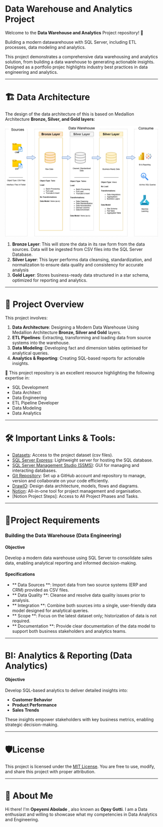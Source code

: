 # **Data Warehouse and Analytics Project**
Welcome to the **Data Warehouse and Analytics** Project repository! 🚀


Building a modern datawarehouse with SQL Server, including ETL processes, data modeling and analytics.

This project demonstrates a comprehensive data warehousing and analytics solution, from building a data warehouse to generating actionable insights. Designed as a portfolio projec
highlights industry best practices in data engineering and analytics.

---

# 🏗️ Data Architecture
The design of the data architecture of this is based on Medallion Architecture **Bronze, Silver, and Gold layers**:

![Data Architecture](https://github.com/OpsyGotti/sql-data-warehouse-project/blob/main/docs/images/Data_Architecture.drawio.png)

1. **Bronze Layer**: This will store the data in its raw form from the data sources. Data will be ingested from CSV files into the SQL Server Database.
2. **Silver Layer**: This layer performs data cleansing, standardization, and normalization to ensure data quality and consistency for accurate analysis
3. **Gold Layer**: Stores business-ready data structured in a star schema, optimized for reporting and analytics.
---

# 📖 Project Overview
This project involves:
1. **Data Architecture**: Designing a Modern Data Warehouse Using Medallion Architecture **Bronze, Silver and Gold** layers.
2. **ETL Pipelines**: Extracting, transforming and loading data from source systems into the warehouse.
3. **Data Modeling**: Developing fact and dimension tables optimised for analytical queries.
4. **Analytics & Reporting**: Creating SQL-based reports for actionable insights.

🎯 This project repository is an excellent resource highlighting the following expertise in:
- SQL Development
- Data Architect
- Data Engineering
- ETL Pipeline Developer
- Data Modeling
- Data Analytics
---

# 🛠️ Important Links & Tools:


- [Datasets](https://github.com/OpsyGotti/sql-data-warehouse-project/tree/main/datasets): Access to the project dataset (csv files).
- [SQL Server Express](https://www.microsoft.com/en-us/sql-server/sql-server-downloads): Lightweight server for hosting the SQL database.
- [SQL Server Management Studio (SSMS)](https://learn.microsoft.com/en-us/ssms/download-sql-server-management-studio-ssms?view=sql-server-ver16): GUI for managing and interacting databases.
- [Git Repository](https://github.com): Set up a GitHub account and repository to manage, version and collaborate on your code efficiently.
- [DrawIO](draw.io): Design data architecture, models, flows and diagrams.
- [Notion](https://www.notion.so/): All-in-one tool for project management and organisation.
- [Notion Project Steps]: Access to All Project Phases and Tasks.

---

# 🚀Project Requirements

### Building the Data Warehouse (Data Engineering)

#### Objective
Develop a modern data warehouse using SQL Server to consolidate sales data, enabling analytical reporting and informed decision-making.

#### Specifications
- ** Data Sources **: Import data from two source systems (ERP and CRM) provided as CSV files.
- ** Data Quality **: Cleanse and resolve data quality issues prior to analysis.
- ** Integration **: Combine both sources into a single, user-friendly data model designed for analytical queries.
- ** Scope **: Focus on the latest dataset only; historization of data is not required.
- ** Documentation **: Provide clear documentation of the data model to support both business stakeholders and analytics teams.
---
# BI: Analytics & Reporting (Data Analytics)

#### Objective
Develop SQL-based analytics to deliver detailed insights into:
- **Customer Behavior**
- **Product Performance**
- **Sales Trends**

These insights empower stakeholders with key business metrics, enabling strategic decision-making.

---

# 🛡️License

This project is licensed under the [MIT License](LICENSE). You are free to use, modify, and share this project with proper attribution.

---

# 🌟 About Me

Hi there! I'm **Opeyemi Abolade** , also known as **Opsy Gotti**. I am a Data enthusiast and willing to showcase what my competencies in Data Analytics and Engineering.
